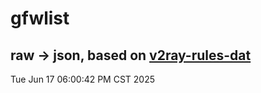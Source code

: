 # gfwlist
## raw -> json, based on [v2ray-rules-dat](https://github.com/Loyalsoldier/v2ray-rules-dat)
Tue Jun 17 06:00:42 PM CST 2025

